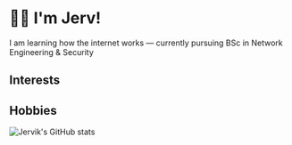# 👋🏾 I'm Jerv!

I am learning how the internet works — currently pursuing BSc in Network Engineering & Security

## Interests

## Hobbies


![Jervik's GitHub stats](https://github-readme-stats.vercel.app/api?username=jervlapsley&show_icons=true&theme=transparent&)


<!--- <a target="_blank" href="https://github-readme-medium-recent-article.vercel.app/medium/@jervlapsley/0"><img src="https://github-readme-medium-recent-article.vercel.app/medium/@jervlapsley/0" alt="Recent Article 0"> --->

